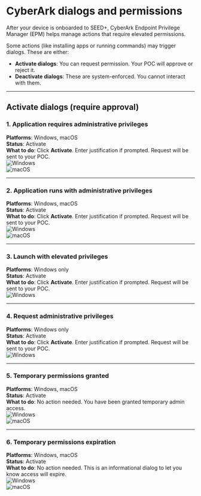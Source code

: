 # CyberArk dialogs and permissions 

After your device is onboarded to SEED+, CyberArk Endpoint Privilege Manager (EPM) helps manage actions that require elevated permissions.

Some actions (like installing apps or running commands) may trigger dialogs. These are either:
- **Activate dialogs**: You can request permission. Your POC will approve or reject it.
- **Deactivate dialogs**: These are system-enforced. You cannot interact with them.

---

## Activate dialogs (require approval)

### 1. Application requires administrative privileges  
**Platforms**: Windows, macOS  
**Status**: Activate  
**What to do**: Click **Activate**. Enter justification if prompted. Request will be sent to your POC.  
![Windows](../images/epm/windows-admin-privileges.png)  
![macOS](../images/epm/macos-admin-privileges.png)

---

### 2. Application runs with administrative privileges  
**Platforms**: Windows, macOS  
**Status**: Activate  
**What to do**: Click **Activate**. Enter justification if prompted. Request will be sent to your POC.  
![Windows](../images/epm/windows-runs-admin.png)  
![macOS](../images/epm/macos-runs-admin.png)

---

### 3. Launch with elevated privileges  
**Platforms**: Windows only  
**Status**: Activate  
**What to do**: Click **Activate**. Enter justification if prompted. Request will be sent to your POC.  
![Windows](../images/epm/windows-launch-elevated.png)

---

### 4. Request administrative privileges  
**Platforms**: Windows only  
**Status**: Activate  
**What to do**: Click **Activate**. Enter justification if prompted. Request will be sent to your POC.  
![Windows](../images/epm/windows-request-admin.png)

---

### 5. Temporary permissions granted  
**Platforms**: Windows, macOS  
**Status**: Activate  
**What to do**: No action needed. You have been granted temporary admin access.  
![Windows](../images/epm/windows-temp-granted.png)  
![macOS](../images/epm/macos-temp-granted.png)

---

### 6. Temporary permissions expiration  
**Platforms**: Windows, macOS  
**Status**: Activate  
**What to do**: No action needed. This is an informational dialog to let you know access will expire.  
![Windows](../images/epm/windows-temp-expiring.png)  
![macOS](../images/epm/macos-temp-expiring.png)